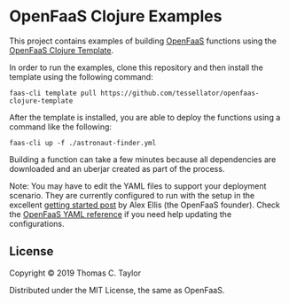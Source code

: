 # OpenFaaS Clojure Examples

This project contains examples of building [OpenFaaS](https://www.openfaas.com) functions using the [OpenFaaS Clojure Template](https://github.com/tessellator/openfaas-clojure-template).

In order to run the examples, clone this repository and then install the template using the following command:

```
faas-cli template pull https://github.com/tessellator/openfaas-clojure-template
```

After the template is installed, you are able to deploy the functions using a command like the following:

```
faas-cli up -f ./astronaut-finder.yml
```

Building a function can take a few minutes because all dependencies are downloaded and an uberjar created as part of the process.


Note: You may have to edit the YAML files to support your deployment scenario. They are currently configured to run with the setup in the excellent [getting started post](https://blog.alexellis.io/first-faas-python-function/) by Alex Ellis (the OpenFaaS founder). Check the [OpenFaaS YAML reference](https://docs.openfaas.com/reference/yaml/) if you need help updating the configurations.

## License

Copyright © 2019 Thomas C. Taylor

Distributed under the MIT License, the same as OpenFaaS.
